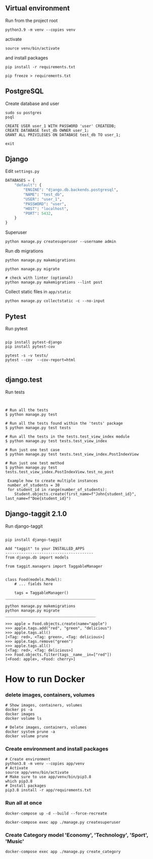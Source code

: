 Virtual environment
----
Run from the project root
```shell
python3.9 -m venv --copies venv
```
activate
```shell
source venv/bin/activate
```

and install packages
      
```shell
pip install -r requirements.txt

pip freeze > requirements.txt
```


PostgreSQL
----
Create database and user
```shell
sudo su postgres
psql
```
```postgresql
CREATE USER user_1 WITH PASSWORD 'user' CREATEDB;
CREATE DATABASE test_db OWNER user_1;
GRANT ALL PRIVILEGES ON DATABASE test_db TO user_1;
```
```shell
exit
```

Django
----
Edit `settings.py`
```python
DATABASES = {
    "default": {
        "ENGINE": "django.db.backends.postgresql",
        "NAME": "test_db",
        "USER": "user_1",
        "PASSWORD": "user",
        "HOST": "localhost",
        "PORT": 5432,
    }
}
```

Superuser
```shell
python manage.py createsuperuser --username admin
```
    

Run db migrations
```shell
python manage.py makemigrations
```
```shell
python manage.py migrate
```
```shell
# check with linter (optional)
python manage.py makemigrations --lint post
```



Collect static files in `app/static`
```shell
python manage.py collectstatic -c --no-input
```

Pytest
----
Run pytest
```shell

pip install pytest-django
pip install pytest-cov

pytest -s -v tests/
pytest --cov  --cov-report=html


```


django.test
----
Run tests
```shell


# Run all the tests
$ python manage.py test 

# Run all the tests found within the 'tests' package
$ python manage.py test tests

# Run all the tests in the tests.test_view_index module
$ python manage.py test tests.test_view_index

# Run just one test case
$ python manage.py test tests.test_view_index.PostIndexView

# Run just one test method
$ python manage.py test tests.test_view_index.PostIndexView.test_no_post

```
     Example how to сreate multiple instances
     number_of_students = 30
     for student_id in range(number_of_students):
        Student.objects.create(first_name=f"John{student_id}", last_name=f"Doe{student_id}")




Django-taggit 2.1.0
----
Run django-taggit 
```shell

pip install django-taggit

Add "taggit" to your INSTALLED_APPS
---------------------------------------
from django.db import models

from taggit.managers import TaggableManager


class Food(models.Model):
    # ... fields here

    tags = TaggableManager()
________________________________________

python manage.py makemigrations
python manage.py migrate
________________________________________

>>> apple = Food.objects.create(name="apple")
>>> apple.tags.add("red", "green", "delicious")
>>> apple.tags.all()
[<Tag: red>, <Tag: green>, <Tag: delicious>]
>>> apple.tags.remove("green")
>>> apple.tags.all()
[<Tag: red>, <Tag: delicious>]
>>> Food.objects.filter(tags__name__in=["red"])
[<Food: apple>, <Food: cherry>]    

```



# How to run Docker

### delete images, containers, volumes
```shell
# Show images, containers, volumes
docker ps -a
docker images
docker volume ls
```
```shell
# Delete images, containers, volumes
docker system prune -a
docker volume prune
```

### Create environment and install packages
```shell
# Create environment
python3.8 -m venv --copies app/venv
# Activate
source app/venv/bin/activate
# Make sure to use app/venv/bin/pip3.8 
which pip3.8
# Install packages
pip3.8 install -r app/requirements.txt
```


### Run all at once

```shell
docker-compose up -d --build --force-recreate
```

```shell
docker-compose exec app ./manage.py createsuperuser
```

### Create Category model 'Economy', 'Technology', 'Sport', 'Music'  
```shell
docker-compose exec app ./manage.py create_category

```
